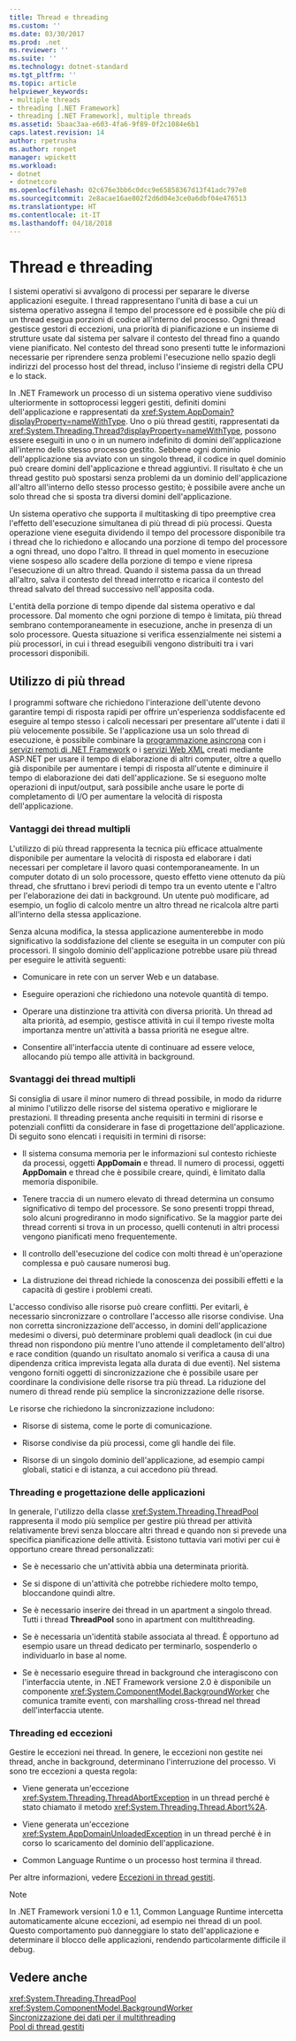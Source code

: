 ```yaml
---
title: Thread e threading
ms.custom: ''
ms.date: 03/30/2017
ms.prod: .net
ms.reviewer: ''
ms.suite: ''
ms.technology: dotnet-standard
ms.tgt_pltfrm: ''
ms.topic: article
helpviewer_keywords:
- multiple threads
- threading [.NET Framework]
- threading [.NET Framework], multiple threads
ms.assetid: 5baac3aa-e603-4fa6-9f89-0f2c1084e6b1
caps.latest.revision: 14
author: rpetrusha
ms.author: ronpet
manager: wpickett
ms.workload:
- dotnet
- dotnetcore
ms.openlocfilehash: 02c676e3bb6c0dcc9e65858367d13f41adc797e8
ms.sourcegitcommit: 2e8acae16ae802f2d6d04e3ce0a6dbf04e476513
ms.translationtype: HT
ms.contentlocale: it-IT
ms.lasthandoff: 04/18/2018
---
```

# <a name="threads-and-threading"></a>Thread e threading
I sistemi operativi si avvalgono di processi per separare le diverse applicazioni eseguite. I thread rappresentano l'unità di base a cui un sistema operativo assegna il tempo del processore ed è possibile che più di un thread esegua porzioni di codice all'interno del processo. Ogni thread gestisce gestori di eccezioni, una priorità di pianificazione e un insieme di strutture usate dal sistema per salvare il contesto del thread fino a quando viene pianificato. Nel contesto del thread sono presenti tutte le informazioni necessarie per riprendere senza problemi l'esecuzione nello spazio degli indirizzi del processo host del thread, incluso l'insieme di registri della CPU e lo stack.  
  
 In .NET Framework un processo di un sistema operativo viene suddiviso ulteriormente in sottoprocessi leggeri gestiti, definiti domini dell'applicazione e rappresentati da <xref:System.AppDomain?displayProperty=nameWithType>. Uno o più thread gestiti, rappresentati da <xref:System.Threading.Thread?displayProperty=nameWithType>, possono essere eseguiti in uno o in un numero indefinito di domini dell'applicazione all'interno dello stesso processo gestito. Sebbene ogni dominio dell'applicazione sia avviato con un singolo thread, il codice in quel dominio può creare domini dell'applicazione e thread aggiuntivi. Il risultato è che un thread gestito può spostarsi senza problemi da un dominio dell'applicazione all'altro all'interno dello stesso processo gestito; è possibile avere anche un solo thread che si sposta tra diversi domini dell'applicazione.  
  
 Un sistema operativo che supporta il multitasking di tipo preemptive crea l'effetto dell'esecuzione simultanea di più thread di più processi. Questa operazione viene eseguita dividendo il tempo del processore disponibile tra i thread che lo richiedono e allocando una porzione di tempo del processore a ogni thread, uno dopo l'altro. Il thread in quel momento in esecuzione viene sospeso allo scadere della porzione di tempo e viene ripresa l'esecuzione di un altro thread. Quando il sistema passa da un thread all'altro, salva il contesto del thread interrotto e ricarica il contesto del thread salvato del thread successivo nell'apposita coda.  
  
 L'entità della porzione di tempo dipende dal sistema operativo e dal processore. Dal momento che ogni porzione di tempo è limitata, più thread sembrano contemporaneamente in esecuzione, anche in presenza di un solo processore. Questa situazione si verifica essenzialmente nei sistemi a più processori, in cui i thread eseguibili vengono distribuiti tra i vari processori disponibili.  
  
## <a name="when-to-use-multiple-threads"></a>Utilizzo di più thread  
 I programmi software che richiedono l'interazione dell'utente devono garantire tempi di risposta rapidi per offrire un'esperienza soddisfacente ed eseguire al tempo stesso i calcoli necessari per presentare all'utente i dati il più velocemente possibile. Se l'applicazione usa un solo thread di esecuzione, è possibile combinare la [programmazione asincrona](../../../docs/standard/asynchronous-programming-patterns/calling-synchronous-methods-asynchronously.md) con i [servizi remoti di .NET Framework](https://msdn.microsoft.com/library/eccb1d31-0a22-417a-97fd-f4f1f3aa4462) o i [servizi Web XML](https://msdn.microsoft.com/library/1e64af78-d705-4384-b08d-591a45f4379c) creati mediante ASP.NET per usare il tempo di elaborazione di altri computer, oltre a quello già disponibile per aumentare i tempi di risposta all'utente e diminuire il tempo di elaborazione dei dati dell'applicazione. Se si eseguono molte operazioni di input/output, sarà possibile anche usare le porte di completamento di I/O per aumentare la velocità di risposta dell'applicazione.  
  
### <a name="advantages-of-multiple-threads"></a>Vantaggi dei thread multipli  
 L'utilizzo di più thread rappresenta la tecnica più efficace attualmente disponibile per aumentare la velocità di risposta ed elaborare i dati necessari per completare il lavoro quasi contemporaneamente. In un computer dotato di un solo processore, questo effetto viene ottenuto da più thread, che sfruttano i brevi periodi di tempo tra un evento utente e l'altro per l'elaborazione dei dati in background. Un utente può modificare, ad esempio, un foglio di calcolo mentre un altro thread ne ricalcola altre parti all'interno della stessa applicazione.  
  
 Senza alcuna modifica, la stessa applicazione aumenterebbe in modo significativo la soddisfazione del cliente se eseguita in un computer con più processori. Il singolo dominio dell'applicazione potrebbe usare più thread per eseguire le attività seguenti:  
  
-   Comunicare in rete con un server Web e un database.  
  
-   Eseguire operazioni che richiedono una notevole quantità di tempo.  
  
-   Operare una distinzione tra attività con diversa priorità. Un thread ad alta priorità, ad esempio, gestisce attività in cui il tempo riveste molta importanza mentre un'attività a bassa priorità ne esegue altre.  
  
-   Consentire all'interfaccia utente di continuare ad essere veloce, allocando più tempo alle attività in background.  
  
### <a name="disadvantages-of-multiple-threads"></a>Svantaggi dei thread multipli  
 Si consiglia di usare il minor numero di thread possibile, in modo da ridurre al minimo l'utilizzo delle risorse del sistema operativo e migliorare le prestazioni. Il threading presenta anche requisiti in termini di risorse e potenziali conflitti da considerare in fase di progettazione dell'applicazione. Di seguito sono elencati i requisiti in termini di risorse:  
  
-   Il sistema consuma memoria per le informazioni sul contesto richieste da processi, oggetti **AppDomain** e thread. Il numero di processi, oggetti **AppDomain** e thread che è possibile creare, quindi, è limitato dalla memoria disponibile.  
  
-   Tenere traccia di un numero elevato di thread determina un consumo significativo di tempo del processore. Se sono presenti troppi thread, solo alcuni progrediranno in modo significativo. Se la maggior parte dei thread correnti si trova in un processo, quelli contenuti in altri processi vengono pianificati meno frequentemente.  
  
-   Il controllo dell'esecuzione del codice con molti thread è un'operazione complessa e può causare numerosi bug.  
  
-   La distruzione dei thread richiede la conoscenza dei possibili effetti e la capacità di gestire i problemi creati.  
  
 L'accesso condiviso alle risorse può creare conflitti. Per evitarli, è necessario sincronizzare o controllare l'accesso alle risorse condivise. Una non corretta sincronizzazione dell'accesso, in domini dell'applicazione medesimi o diversi, può determinare problemi quali deadlock (in cui due thread non rispondono più mentre l'uno attende il completamento dell'altro) e race condition (quando un risultato anomalo si verifica a causa di una dipendenza critica imprevista legata alla durata di due eventi). Nel sistema vengono forniti oggetti di sincronizzazione che è possibile usare per coordinare la condivisione delle risorse tra più thread. La riduzione del numero di thread rende più semplice la sincronizzazione delle risorse.  
  
 Le risorse che richiedono la sincronizzazione includono:  
  
-   Risorse di sistema, come le porte di comunicazione.  
  
-   Risorse condivise da più processi, come gli handle dei file.  
  
-   Risorse di un singolo dominio dell'applicazione, ad esempio campi globali, statici e di istanza, a cui accedono più thread.  
  
### <a name="threading-and-application-design"></a>Threading e progettazione delle applicazioni  
 In generale, l'utilizzo della classe <xref:System.Threading.ThreadPool> rappresenta il modo più semplice per gestire più thread per attività relativamente brevi senza bloccare altri thread e quando non si prevede una specifica pianificazione delle attività. Esistono tuttavia vari motivi per cui è opportuno creare thread personalizzati:  
  
-   Se è necessario che un'attività abbia una determinata priorità.  
  
-   Se si dispone di un'attività che potrebbe richiedere molto tempo, bloccandone quindi altre.  
  
-   Se è necessario inserire dei thread in un apartment a singolo thread. Tutti i thread **ThreadPool** sono in apartment con multithreading.  
  
-   Se è necessaria un'identità stabile associata al thread. È opportuno ad esempio usare un thread dedicato per terminarlo, sospenderlo o individuarlo in base al nome.  
  
-   Se è necessario eseguire thread in background che interagiscono con l'interfaccia utente, in .NET Framework versione 2.0 è disponibile un componente <xref:System.ComponentModel.BackgroundWorker> che comunica tramite eventi, con marshalling cross-thread nel thread dell'interfaccia utente.  
  
### <a name="threading-and-exceptions"></a>Threading ed eccezioni  
 Gestire le eccezioni nei thread. In genere, le eccezioni non gestite nei thread, anche in background, determinano l'interruzione del processo. Vi sono tre eccezioni a questa regola:  
  
-   Viene generata un'eccezione <xref:System.Threading.ThreadAbortException> in un thread perché è stato chiamato il metodo <xref:System.Threading.Thread.Abort%2A>.  
  
-   Viene generata un'eccezione <xref:System.AppDomainUnloadedException> in un thread perché è in corso lo scaricamento del dominio dell'applicazione.  
  
-   Common Language Runtime o un processo host termina il thread.  
  
 Per altre informazioni, vedere [Eccezioni in thread gestiti](../../../docs/standard/threading/exceptions-in-managed-threads.md).  
  
> [!NOTE]
>  In .NET Framework versioni 1.0 e 1.1, Common Language Runtime intercetta automaticamente alcune eccezioni, ad esempio nei thread di un pool. Questo comportamento può danneggiare lo stato dell'applicazione e determinare il blocco delle applicazioni, rendendo particolarmente difficile il debug.  
  
## <a name="see-also"></a>Vedere anche  
 <xref:System.Threading.ThreadPool>  
 <xref:System.ComponentModel.BackgroundWorker>  
 [Sincronizzazione dei dati per il multithreading](../../../docs/standard/threading/synchronizing-data-for-multithreading.md)  
 [Pool di thread gestiti](../../../docs/standard/threading/the-managed-thread-pool.md)
